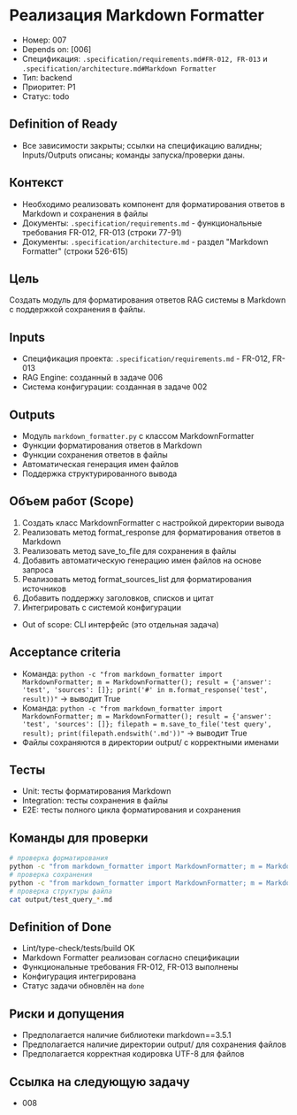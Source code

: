 # Реализация Markdown Formatter

- Номер: 007
- Depends on: [006]
- Спецификация: `.specification/requirements.md#FR-012, FR-013` и `.specification/architecture.md#Markdown Formatter`
- Тип: backend
- Приоритет: P1
- Статус: todo

## Definition of Ready
- Все зависимости закрыты; ссылки на спецификацию валидны; Inputs/Outputs описаны; команды запуска/проверки даны.

## Контекст
- Необходимо реализовать компонент для форматирования ответов в Markdown и сохранения в файлы
- Документы: `.specification/requirements.md` - функциональные требования FR-012, FR-013 (строки 77-91)
- Документы: `.specification/architecture.md` - раздел "Markdown Formatter" (строки 526-615)

## Цель
Создать модуль для форматирования ответов RAG системы в Markdown с поддержкой сохранения в файлы.

## Inputs
- Спецификация проекта: `.specification/requirements.md` - FR-012, FR-013
- RAG Engine: созданный в задаче 006
- Система конфигурации: созданная в задаче 002

## Outputs
- Модуль `markdown_formatter.py` с классом MarkdownFormatter
- Функции форматирования ответов в Markdown
- Функции сохранения ответов в файлы
- Автоматическая генерация имен файлов
- Поддержка структурированного вывода

## Объем работ (Scope)
1) Создать класс MarkdownFormatter с настройкой директории вывода
2) Реализовать метод format_response для форматирования ответов в Markdown
3) Реализовать метод save_to_file для сохранения в файлы
4) Добавить автоматическую генерацию имен файлов на основе запроса
5) Реализовать метод format_sources_list для форматирования источников
6) Добавить поддержку заголовков, списков и цитат
7) Интегрировать с системой конфигурации
- Out of scope: CLI интерфейс (это отдельная задача)

## Acceptance criteria
- Команда: `python -c "from markdown_formatter import MarkdownFormatter; m = MarkdownFormatter(); result = {'answer': 'test', 'sources': []}; print('#' in m.format_response('test', result))"` → выводит True
- Команда: `python -c "from markdown_formatter import MarkdownFormatter; m = MarkdownFormatter(); result = {'answer': 'test', 'sources': []}; filepath = m.save_to_file('test query', result); print(filepath.endswith('.md'))"` → выводит True
- Файлы сохраняются в директории output/ с корректными именами

## Тесты
- Unit: тесты форматирования Markdown
- Integration: тесты сохранения в файлы
- E2E: тесты полного цикла форматирования и сохранения

## Команды для проверки
```bash
# проверка форматирования
python -c "from markdown_formatter import MarkdownFormatter; m = MarkdownFormatter(); result = {'answer': 'test', 'sources': []}; print('#' in m.format_response('test', result))"
# проверка сохранения
python -c "from markdown_formatter import MarkdownFormatter; m = MarkdownFormatter(); result = {'answer': 'test', 'sources': []}; filepath = m.save_to_file('test query', result); print(filepath.endswith('.md'))"
# проверка структуры файла
cat output/test_query_*.md
```

## Definition of Done
- Lint/type-check/tests/build OK
- Markdown Formatter реализован согласно спецификации
- Функциональные требования FR-012, FR-013 выполнены
- Конфигурация интегрирована
- Статус задачи обновлён на `done`

## Риски и допущения
- Предполагается наличие библиотеки markdown==3.5.1
- Предполагается наличие директории output/ для сохранения файлов
- Предполагается корректная кодировка UTF-8 для файлов

## Ссылка на следующую задачу
- 008

